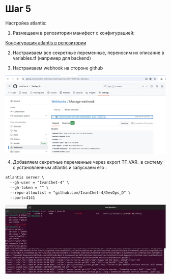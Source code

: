 # Шаг 5

Настройка atlantis:

1. Размещаем в репозитории манифест с конфигурацией:

[Конфигурация atlantis в репозитории](https://github.com/IvanChet-4/DevOps_D/blob/main/Terraform/Project/atlantis.yaml)

2. Настраиваем все секретные переменные, переносим их описание в variables.tf (например для backend)

3. Настраиваем webhook на стороне github

![Настройка webhook](https://github.com/IvanChet-4/DevOps_D/blob/main/images/atlantis/1-1.jpg)

4. Добавляем секретные переменные через export TF_VAR_ в систему с установленным atlantis и запускаем его :

```
atlantis server \
  --gh-user = "IvanChet-4" \
  --gh-token = "" \
  --repo-allowlist = "github.com/IvanChet-4/DevOps_D" \
  --port=4141
```

![Запуск Atlantis](https://github.com/IvanChet-4/DevOps_D/blob/main/images/atlantis/1-2.jpg)
